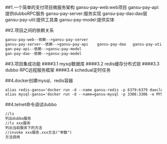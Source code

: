 ##1.一个简单的支付项目微服务架构
    gansu-pay-web:web项目
    gansu-pay-api:提供dubboRPC服务
    gansu-pay-server:服务实现
    gansu-pay-dao:dao层
    gansu-pay-util:提供工具类
    gansu-pay-model:提供实体
    
##2.项目之间的依赖关系
```markdown
gansu-pay-web--依赖-->gansu-pay-server
gansu-pay-server--依赖-->gansu-pay-api    gansu-pay-dao   gansu-pay-util
gan-pay-api--依赖-->gansu-pay-model
gan-pay-dao--依赖-->gansu-pay-model 
```
##3.项目集成功能
####3.1 mysql数据库
####3.2 redis缓存分布式锁
####3.3 dubbo RPC远程服务框架
####3.4 schedual定时任务

##4.docker创建mysql、redis容器
```markdown
alias redis-gansu='docker run -d --name gansu-redis -p 6379:6379 daocloud.io/library/redis:3.2.10'
alias mysql-gansu='docker run -d --name=gansu-mysql -p 3306:3306 -e MYSQL_ROOT_PASSWORD=root -e MYSQL_DATABASE=gansu-pay daocloud.io/library/mysql:5.6.17'

```

##4.telnet命令调试dubbo
```markdown
//ls
列出dubbo服务
//ls xxx服务
列出当前服务下的方法
//invoke xxx服务.xxx方法("参数")
方法调用
```